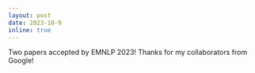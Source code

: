 ```yaml
---
layout: post
date: 2023-10-9
inline: true
---
```


Two papers accepted by EMNLP 2023! Thanks for my collaborators from Google!
